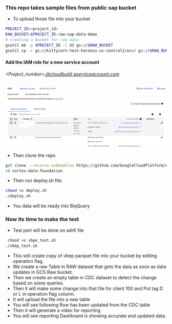 ### This repo takes sample files from public sap bucket
 - To upload those file into your bucket 
```bash
PROJECT_ID=<project_id>
RAW_BUCKET=$PROJECT_ID-raw-sap-data-demo
# creating a bucket for raw data
gsutil mb -p $PROJECT_ID -l US gs://$RAW_BUCKET
gsutil cp -r gs://kittycorn-test-harness-us-central1/ecc/ gs://$RAW_BUCKET
```
#### Add the IAM role for a new service account 
###### <Project_number>.@cloudbuild.gserviceaccount.com
![cloud build IAM only](./iam_cloudbuild.jpg)
 - Then clone the repo 
 ```bash
 git clone --recurse-submodules https://github.com/GoogleCloudPlatform/cortex-data-foundation
 cd cortex-data-foundation
 ```

 - Then run deploy.sh file.
 ``` bash 
 chmod +x deploy.sh
 ./deploy.sh
```

 - You data will be ready into BiqQuery

### Now its time to make the test 
 - Test part will be done on adr6 file
 ```bash 
  chmod +x vbpe_test.sh
 ./vbep_test.sh
 ```
   - This will create copy of vbep parquet file into your bucket by editing operation flag. 
   - We create a raw Table in RAW dataset that gets the data as soon as data updates in GCS Raw bucket. 
   - Then we create an empty table in CDC dataset to detect the change based on some queries.
   - Then it will make some change into that file for client 100 and Put tag D or L in operation flag column.
   - It will upload the file into a new table
   - You will see following Row has been updated from the CDC table
   - Then it will generate a video for reporting 
   - You will see reporting Dashboard is showing accurate and updated data. 
 

